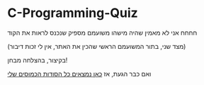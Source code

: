 # C-Programming-Quiz

חחחח אני לא מאמין שהיה מישהו משועמם מספיק שנכנס לראות את הקוד

(מצד שני, בתור המשועמם הראשי שהכין את האתר, אין לי זכות דיבור)

בקיצור, בהצלחה מבחן!

ואם כבר הגעת, אז [כאן נמצאים כל הסודות הכמוסים שלי](https://www.youtube.com/watch?v=xvFZjo5PgG0&autoplay=1
)
